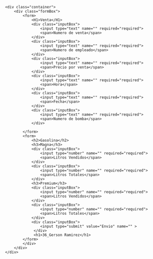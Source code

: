 <!DOCTYPE html>
<html lang="en">
<head>
    <meta charset="UTF-8">
    <meta name="viewport" content="width=device-width, initial-scale=1.0">
    <title>36_Gerson Ramirez</title>
    <link rel="stylesheet" href="estolo2.css">
</head>
<body> 

    <div class="container">
        <div class="formBox">
            <form>
                <H1>Venta</H1>
                <div class="inputBox">
                    <input type="text" name="" required="required">
                    <span>Numero de venta</span>
                </div>
                <div class="inputBox">
                    <input type="text" name="" required="required">
                    <span>Numero de empleado</span>
                </div>
                <div class="inputBox">
                    <input type="text" name="" required="required">
                    <span>Precio por venta</span>
                </div>
                <div class="inputBox">
                    <input type="text" name="" required="required">
                    <span>Hora</span>
                </div>
                <div class="inputBox">
                    <input type="text" name="" required="required">
                    <span>Fecha</span>
                </div>
                <div class="inputBox">
                    <input type="text" name="" required="required">
                    <span>Numero de bomba</span>
                </div>
              
            </form>
            <form>
                <h2>Gasolina</h2>
                <h3>Magna</h3>
                <div class="inputBox">
                    <input type="number" name="" required="required">
                    <span>Litros Vendidos</span>
                </div>
                <div class="inputBox">
                    <input type="number" name="" required="required">
                    <span>Litros Totales</span>
                </div>
                <h3>Premium</h3>
                <div class="inputBox">
                    <input type="number" name="" required="required">
                    <span>Litros Vendidos</span>
                </div>
                <div class="inputBox">
                    <input type="number" name="" required="required">
                    <span>Litros Totales</span>
                </div>
                <div class="inputBox">
                    <input type="submit" value="Envio" name="" >
                 </div>
                 <h1>36_Gerson Ramirez</h1>
            </form>
            </div>
        </div>
    </div>
    
</body>
</html>

